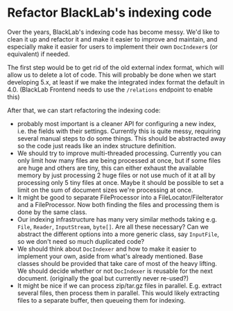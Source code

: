 # Refactor BlackLab's indexing code

Over the years, BlackLab's indexing code has become messy. We'd like to clean it up and refactor it and make it easier to improve and maintain, and especially make it easier for users to implement their own `DocIndexer`s (or equivalent) if needed.

The first step would be to get rid of the old external index format, which will allow us to delete a lot of code. This will probably be done when we start developing 5.x, at least if we make the integrated index format the default in 4.0. (BlackLab Frontend needs to use the `/relations` endpoint to enable this)

After that, we can start refactoring the indexing code:
- probably most important is a cleaner API for configuring a new index, i.e. the fields with their settings. Currently this is quite messy, requiring several manual steps to do some things. This should be abstracted away so the code just reads like an index structure definition.
- We should try to improve multi-threaded processing. Currently you can only limit how many files are being processed at once, but if some files are huge and others are tiny, this can either exhaust the available memory by just processing 2 huge files or not use much of it at all by processing only 5 tiny files at once. Maybe it should be possible to set a limit on the sum of document sizes we're processing at once.
- It might be good to separate FileProcessor into a FileLocator/FileIterator and a FileProcessor. Now both finding the files and processing them is done by the same class.
- Our indexing infrastructure has many very similar methods taking e.g. `File`, `Reader`, `InputStream`, `byte[]`. Are all these necessary? Can we abstract the different options into a more generic class, say `InputFile`, so we don't need so much duplicated code?
- We should think about `DocIndexer` and how to make it easier to implement your own, aside from what's already mentioned. Base classes should be provided that take care of most of the heavy lifting. We should decide whether or not `DocIndexer` is reusable for the next document. (originally the goal but currently never re-used?)
- It might be nice if we can process zip/tar.gz files in parallel. E.g. extract several files, then process them in parallel. This would likely extracting files to a separate buffer, then queueing them for indexing.

